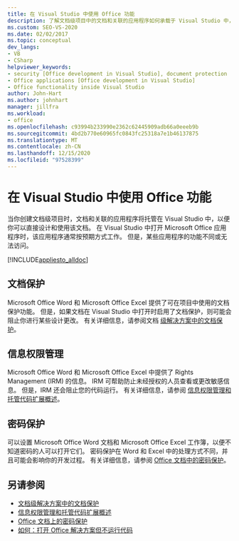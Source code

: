 ```yaml
---
title: 在 Visual Studio 中使用 Office 功能
description: 了解文档级项目中的文档和关联的应用程序如何承载于 Visual Studio 中，以便您可以直接处理文档。
ms.custom: SEO-VS-2020
ms.date: 02/02/2017
ms.topic: conceptual
dev_langs:
- VB
- CSharp
helpviewer_keywords:
- security [Office development in Visual Studio], document protection
- Office applications [Office development in Visual Studio]
- Office functionality inside Visual Studio
author: John-Hart
ms.author: johnhart
manager: jillfra
ms.workload:
- office
ms.openlocfilehash: c93994b233990e2362c62445909adb66a0eeeb9b
ms.sourcegitcommit: 4bd2b770e60965fc0843fc25318a7e1b46137875
ms.translationtype: MT
ms.contentlocale: zh-CN
ms.lasthandoff: 12/15/2020
ms.locfileid: "97528399"
---
```

# <a name="use-office-functionality-inside-of-visual-studio"></a>在 Visual Studio 中使用 Office 功能
  当你创建文档级项目时，文档和关联的应用程序将托管在 Visual Studio 中，以便你可以直接设计和使用该文档。 在 Visual Studio 中打开 Microsoft Office 应用程序时，该应用程序通常按预期方式工作。 但是，某些应用程序的功能不同或无法访问。

 [!INCLUDE[appliesto_alldoc](../vsto/includes/appliesto-alldoc-md.md)]

## <a name="document-protection"></a>文档保护
 Microsoft Office Word 和 Microsoft Office Excel 提供了可在项目中使用的文档保护功能。 但是，如果文档在 Visual Studio 中打开时启用了文档保护，则可能会阻止你进行某些设计更改。 有关详细信息，请参阅文档 [级解决方案中的文档保护](../vsto/document-protection-in-document-level-solutions.md)。

## <a name="information-rights-management"></a>信息权限管理
 Microsoft Office Word 和 Microsoft Office Excel 中提供了 Rights Management (IRM) 的信息。 IRM 可帮助防止未经授权的人员查看或更改敏感信息。 但是，IRM 还会阻止您的代码运行。 有关详细信息，请参阅 [信息权限管理和托管代码扩展概述](../vsto/information-rights-management-and-managed-code-extensions-overview.md)。

## <a name="password-protection"></a>密码保护
 可以设置 Microsoft Office Word 文档和 Microsoft Office Excel 工作簿，以便不知道密码的人可以打开它们。 密码保护在 Word 和 Excel 中的处理方式不同，并且可能会影响你的开发过程。 有关详细信息，请参阅 [Office 文档中的密码保护](../vsto/password-protection-on-office-documents.md)。

## <a name="see-also"></a>另请参阅
- [文档级解决方案中的文档保护](../vsto/document-protection-in-document-level-solutions.md)
- [信息权限管理和托管代码扩展概述](../vsto/information-rights-management-and-managed-code-extensions-overview.md)
- [Office 文档上的密码保护](../vsto/password-protection-on-office-documents.md)
- [如何：打开 Office 解决方案但不运行代码](../vsto/how-to-open-office-solutions-without-running-code.md)
